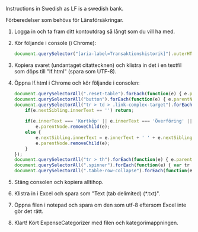 ﻿
Instructions in Swedish as LF is a swedish bank.

Förberedelser som behövs för Länsförsäkringar.

1. Logga in och ta fram ditt kontoutdrag så långt som du vill ha med.
2. Kör följande i console (i Chrome):
	```javascript
	document.querySelector("[aria-label=Transaktionshistorik]").outerHTML
	```
	
3. Kopiera svaret (undantaget citattecknen) och klistra in det i en textfil som döps till "lf.html" (spara som UTF-8).
4. Öppna lf.html i Chrome och kör följande i consolen:
	```javascript
	document.querySelectorAll(".reset-table").forEach(function(e) { e.parentNode.removeChild(e); });
	document.querySelectorAll("button").forEach(function(e) { e.parentNode.removeChild(e); });
	document.querySelectorAll("tr > td > .link-complex-target").forEach(function(e) { 
		if(e.nextSibling.innerText == '') return;
		 
		if(e.innerText === 'Kortköp' || e.innerText === 'Överföring' || e.innerText === 'Betalning')
			e.parentNode.removeChild(e);
		else {
			e.nextSibling.innerText = e.innerText + ' ' + e.nextSibling.innerText;
		 	e.parentNode.removeChild(e); 
		}
	});
	document.querySelectorAll("tr > th").forEach(function(e) { e.parentNode.removeChild(e); });
	document.querySelectorAll(".spinner").forEach(function(e) { var tr = e.closest('tr'); tr.parentNode.removeChild(tr); });
	document.querySelectorAll(".table-row-collapse").forEach(function(e) { e.parentNode.removeChild(e); });
	```
5. Stäng consolen och kopiera alltihop.
6. Klistra in i Excel och spara som "Text (tab delimited) (*.txt)".
7. Öppna filen i notepad och spara om den som utf-8 eftersom Excel inte gör det rätt.
8. Klart! Kört ExpenseCategorizer med filen och kategorimappningen.